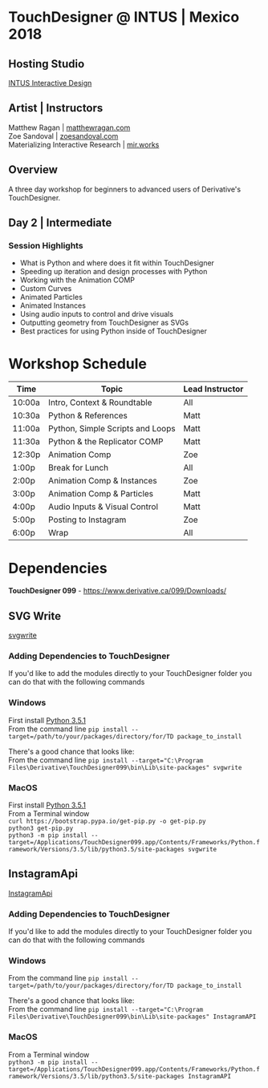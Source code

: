 # TouchDesigner @ INTUS | Mexico 2018

## Hosting Studio
[INTUS Interactive Design](http://intus.tv/)

## Artist | Instructors
Matthew Ragan | [matthewragan.com](https://matthewragan.com)  
Zoe Sandoval | [zoesandoval.com](https://zoesandoval.com)  
Materializing Interactive Research | [mir.works](https://mir.works)

## Overview
A three day workshop for beginners to advanced users of Derivative's TouchDesigner.

## Day 2 | Intermediate
### Session Highlights
* What is Python and where does it fit within TouchDesigner
* Speeding up iteration and design processes with Python
* Working with the Animation COMP
* Custom Curves
* Animated Particles
* Animated Instances
* Using audio inputs to control and drive visuals 
* Outputting geometry from TouchDesigner as SVGs
* Best practices for using Python inside of TouchDesigner

# Workshop Schedule
Time | Topic | Lead Instructor
-----|-------|-----------------
10:00a | Intro, Context & Roundtable | All
10:30a | Python & References | Matt
11:00a | Python, Simple Scripts and Loops | Matt
11:30a | Python & the Replicator COMP | Matt
12:30p | Animation Comp | Zoe
1:00p | Break for Lunch | All
2:00p | Animation Comp & Instances | Zoe
3:00p | Animation Comp & Particles | Matt
4:00p | Audio Inputs & Visual Control | Matt
5:00p | Posting to Instagram | Zoe
6:00p | Wrap | All

# Dependencies
**TouchDesigner 099** - https://www.derivative.ca/099/Downloads/  

## **SVG Write**
[svgwrite](https://pypi.python.org/pypi/svgwrite/)  

### Adding Dependencies to TouchDesigner
If you'd like to add the modules directly to your TouchDesigner folder you can do that with the following commands

### **Windows**
First install [Python 3.5.1](https://www.python.org/downloads/release/python-351/)  
From the command line `pip install --target=/path/to/your/packages/directory/for/TD package_to_install`  

There's a good chance that looks like:  
From the command line `pip install --target="C:\Program Files\Derivative\TouchDesigner099\bin\Lib\site-packages" svgwrite`

### **MacOS**
First install [Python 3.5.1](https://www.python.org/downloads/release/python-351/)  
From a Terminal window  
`curl https://bootstrap.pypa.io/get-pip.py -o get-pip.py`  
`python3 get-pip.py`  
`python3 -m pip install --target=/Applications/TouchDesigner099.app/Contents/Frameworks/Python.framework/Versions/3.5/lib/python3.5/site-packages svgwrite`

## **InstagramApi**
[InstagramApi](https://github.com/LevPasha/Instagram-API-python)  

### Adding Dependencies to TouchDesigner
If you'd like to add the modules directly to your TouchDesigner folder you can do that with the following commands

### **Windows**
From the command line `pip install --target=/path/to/your/packages/directory/for/TD package_to_install`  

There's a good chance that looks like:  
From the command line `pip install --target="C:\Program Files\Derivative\TouchDesigner099\bin\Lib\site-packages" InstagramAPI`

### **MacOS**
From a Terminal window  
`python3 -m pip install --target=/Applications/TouchDesigner099.app/Contents/Frameworks/Python.framework/Versions/3.5/lib/python3.5/site-packages InstagramAPI`